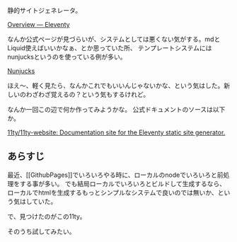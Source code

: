 静的サイトジェネレータ。


[Overview — Eleventy](https://www.11ty.dev/docs/)

なんか公式ページが見づらいが、システムとしては悪くない気がする。mdとLiquid使えばいいかなぁ、とか思っていた所、
テンプレートシステムにはnunjucksというのを使っている例が多い。

[Nunjucks](https://mozilla.github.io/nunjucks/getting-started.html)

ほえ〜、軽く見たら、なんかこれでもいいんじゃないかな、という気はした。新しいのわざわざ覚えるの？という気もするけれど。

なんか一回この辺で何か作ってみようかな。
公式ドキュメントのソースは以下か。

[11ty/11ty-website: Documentation site for the Eleventy static site generator.](https://github.com/11ty/11ty-website/tree/main)

## あらすじ

最近、[[GithubPages]]でいろいろやる時に、ローカルのnodeでいろいろと前処理をする事が多い。
でも結局ローカルでいろいろとビルドして生成するなら、ローカルでhtmlを生成するもっとシンプルなシステムで良いのでは無いか、という気はしていた。

で、見つけたのがこの11ty。

そのうち試してみたい。